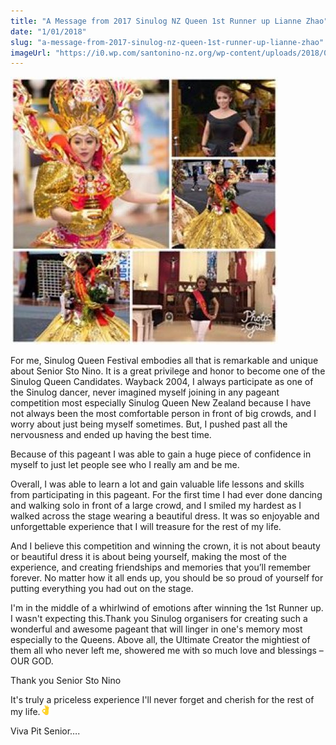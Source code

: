 ```yaml
---
title: "A Message from 2017 Sinulog NZ Queen 1st Runner up Lianne Zhao"
date: "1/01/2018"
slug: "a-message-from-2017-sinulog-nz-queen-1st-runner-up-lianne-zhao"
imageUrl: "https://i0.wp.com/santonino-nz.org/wp-content/uploads/2018/01/26856831_1550760075038867_1272125857_n-1.jpg?resize=428%2C428"
---
```


![](assets\images\26856831_1550760075038867_1272125857_n-1.jpg)

For me, Sinulog Queen Festival embodies all that is remarkable and unique about Senior Sto Nino. It is a great privilege and honor to become one of the Sinulog Queen Candidates. Wayback 2004, I always participate as one of the Sinulog dancer, never imagined myself joining in any pageant competition most especially Sinulog Queen New Zealand because I have not always been the most comfortable person in front of big crowds, and I worry about just being myself sometimes. But, I pushed past all the nervousness and ended up having the best time.

Because of this pageant I was able to gain a huge piece of confidence in myself to just let people see who I really am and be me.

Overall, I was able to learn a lot and gain valuable life lessons and skills from participating in this pageant. For the first time I had ever done dancing and walking solo in front of a large crowd, and I smiled my hardest as I walked across the stage wearing a beautiful dress. It was so enjoyable and unforgettable experience that I will treasure for the rest of my life.

And I believe this competition and winning the crown, it is not about beauty or beautiful dress it is about being yourself, making the most of the experience, and creating friendships and memories that you’ll remember forever. No matter how it all ends up, you should be so proud of yourself for putting everything you had out on the stage.

I'm in the middle of a whirlwind of emotions after winning the 1st Runner up. I wasn't expecting this.Thank you Sinulog organisers for creating such a wonderful and awesome pageant that will linger in one's memory most especially to the Queens. Above all, the Ultimate Creator the mightiest of them all who never left me, showered me with so much love and blessings – OUR GOD.

Thank you Senior Sto Nino

It's truly a priceless experience I'll never forget and cherish for the rest of my life.![👌](assets\images\1f44c.png)

Viva Pit Senior….